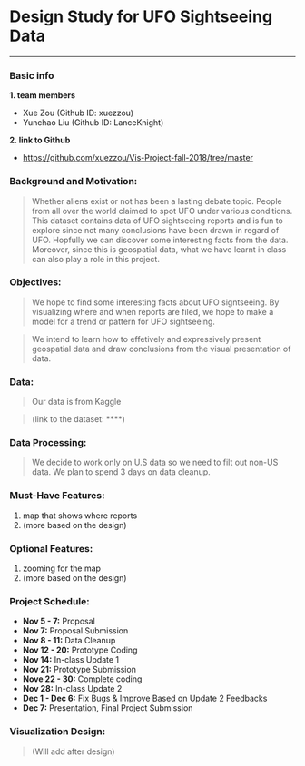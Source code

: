 # **Design Study for UFO Sightseeing Data**
---
### Basic info
**1. team members**
- Xue Zou (Github ID: xuezzou)
- Yunchao Liu (Github ID: LanceKnight)


**2. link to Github**

- https://github.com/xuezzou/Vis-Project-fall-2018/tree/master


### Background and Motivation:

>Whether aliens exist or not has been a lasting debate topic. People from all over the world claimed to spot UFO under various conditions. This dataset contains data of UFO sightseeing reports and is fun to explore since not many conclusions have been drawn in regard of UFO. Hopfully we can discover some interesting facts from the data. Moreover, since this is geospatial data, what we have learnt in class can also play a role in this project.


### Objectives: 

>We hope to find some interesting facts about UFO signtseeing. By visualizing where and when reports are filed, we hope to make a model for a trend or pattern for UFO sightseeing.  

>We intend to learn how to effetively and expressively present geospatial data and draw conclusions from the visual presentation of data.


### Data: 

>Our data is from Kaggle

>(link to the dataset: ****)


### Data Processing: 

>We decide to work only on U.S data so we need to filt out non-US data. We plan to spend 3 days on data cleanup.


### Must-Have Features: 

1. map that shows where reports
2. (more based on the design)


### Optional Features: 

1. zooming for the map
2. (more based on the design)

### Project Schedule: 
- **Nov 5 - 7:** Proposal
- **Nov 7:** Proposal Submission
- **Nov 8 - 11:** Data Cleanup
- **Nov 12 - 20:** Prototype Coding
- **Nov 14:** In-class Update 1
- **Nov 21:** Prototype Submission
- **Nove 22 - 30:** Complete coding
- **Nov 28:** In-class Update 2
- **Dec 1 - Dec 6:** Fix Bugs & Improve Based on Update 2 Feedbacks
- **Dec 7:** Presentation, Final Project Submission

### Visualization Design: 

>(Will add after design)
